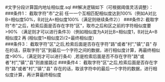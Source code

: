 #文字分段计算国内地址相似度.sql
##解决逻辑如下（可根据阈值灵活调整）：
###条件1： 截取字符"市"之前 任一一个互相匹配相似度达到100%（例如A对比B=相似度50%，B对比A=相似度100%（满足则继续条件2））
###条件2:  截取字符"市"之后，检索后面是否存在字符"区"，取市之后和区之前的字符相似度要>90% （满足则才可以进行条件3）（例如相似度为A对比B=相似度1，B对比A=B相似度2 再 (相似度1+相似度2)/2=最终相似度）  
###条件3： 截取字符"区"之后,检索后面是否存在字符"路"或者"村","镇","县" 存在的话，获取字符"区"到最后一个字符之间的数据，进行相似度计算，再最终相似度>90%，（满足则才可以进行条4）,若是检索后面是否不存在字符"路"或者"村","镇","县"则直接跳过
###条件4： 截取字符"区"之后,检索后面是否存在字符"路"或者"村","镇","县" 存在的话，取该字符中的最后一个字符的数据，进行相似度计算，再计算最终相似度 
